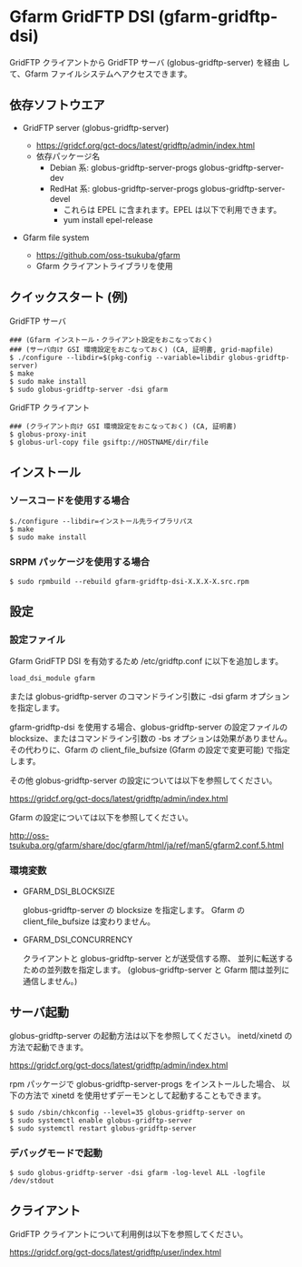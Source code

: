 # Gfarm GridFTP DSI (gfarm-gridftp-dsi)

GridFTP クライアントから GridFTP サーバ (globus-gridftp-server) を経由
して、Gfarm ファイルシステムへアクセスできます。

## 依存ソフトウエア

- GridFTP server (globus-gridftp-server)
  - https://gridcf.org/gct-docs/latest/gridftp/admin/index.html
  - 依存パッケージ名
    - Debian 系: globus-gridftp-server-progs globus-gridftp-server-dev
    - RedHat 系: globus-gridftp-server-progs globus-gridftp-server-devel
      - これらは EPEL に含まれます。EPEL は以下で利用できます。
      - yum install epel-release

- Gfarm file system
  - https://github.com/oss-tsukuba/gfarm
  - Gfarm クライアントライブラリを使用

## クイックスタート (例)

GridFTP サーバ
```
### (Gfarm インストール・クライアント設定をおこなっておく)
### (サーバ向け GSI 環境設定をおこなっておく) (CA, 証明書, grid-mapfile)
$ ./configure --libdir=$(pkg-config --variable=libdir globus-gridftp-server)
$ make
$ sudo make install
$ sudo globus-gridftp-server -dsi gfarm
```

GridFTP クライアント
```
### (クライアント向け GSI 環境設定をおこなっておく) (CA, 証明書)
$ globus-proxy-init
$ globus-url-copy file gsiftp://HOSTNAME/dir/file
```

## インストール

### ソースコードを使用する場合

```
$./configure --libdir=インストール先ライブラリパス
$ make
$ sudo make install
```

### SRPM パッケージを使用する場合

```
$ sudo rpmbuild --rebuild gfarm-gridftp-dsi-X.X.X-X.src.rpm
```

## 設定

### 設定ファイル

Gfarm GridFTP DSI を有効するため /etc/gridftp.conf に以下を追加します。

```
load_dsi_module gfarm
```

または globus-gridftp-server のコマンドライン引数に -dsi gfarm
オプションを指定します。

gfarm-gridftp-dsi を使用する場合、globus-gridftp-server の設定ファイルの
blocksize、またはコマンドライン引数の -bs オプションは効果がありません。
その代わりに、Gfarm の client_file_bufsize (Gfarm の設定で変更可能)
で指定します。

その他 globus-gridftp-server の設定については以下を参照してください。

https://gridcf.org/gct-docs/latest/gridftp/admin/index.html

Gfarm の設定については以下を参照してください。

http://oss-tsukuba.org/gfarm/share/doc/gfarm/html/ja/ref/man5/gfarm2.conf.5.html

### 環境変数

* GFARM_DSI_BLOCKSIZE

  globus-gridftp-server の blocksize を指定します。
  Gfarm の client_file_bufsize は変わりません。

* GFARM_DSI_CONCURRENCY

  クライアントと globus-gridftp-server とが送受信する際、
  並列に転送するための並列数を指定します。
  (globus-gridftp-server と Gfarm 間は並列に通信しません。)

## サーバ起動

globus-gridftp-server の起動方法は以下を参照してください。
inetd/xinetd の方法で起動できます。

https://gridcf.org/gct-docs/latest/gridftp/admin/index.html

rpm パッケージで globus-gridftp-server-progs をインストールした場合、
以下の方法で xinetd を使用せずデーモンとして起動することもできます。

```
$ sudo /sbin/chkconfig --level=35 globus-gridftp-server on
$ sudo systemctl enable globus-gridftp-server
$ sudo systemctl restart globus-gridftp-server
```

### デバッグモードで起動

```
$ sudo globus-gridftp-server -dsi gfarm -log-level ALL -logfile /dev/stdout
```

## クライアント

GridFTP クライアントについて利用例は以下を参照してください。

https://gridcf.org/gct-docs/latest/gridftp/user/index.html
